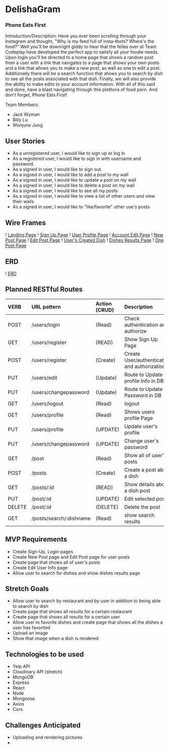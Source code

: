 # DelishaGram
### Phone Eats First
Introduction/Description:
Have you ever been scrolling through your Instagram and thought, "Why is my feed full of insta-thots? Where's the food?" Well you'll be downright giddy to hear that the fellas over at Team Codeplay have developed the perfect app to satisfy all your foodie needs. Upon login you'll be directed to a home page that shows a random post from a user with a link that navigates to a page that shows your own posts and a link that allows you to make a new post, as well as one to edit a post. Additionally there will be a search function that allows you to search by dish to see all the posts associated with that dish. Finally, we will also provide the ability to make edits to your account information. With all of this said and done, have a blast navigating through this plethora of food porn. And don't forget, Phone Eats First!

Team Members:
- Jack Wyman
- Billy Lu
- Wonjune Jung

## User Stories
- As a unregistered user, I would like to sign up or log in
- As a registered user, I would like to sign in with username and password.
- As a signed in user, I would like to sign out.
- As a signed in user, I would like to add a post to my wall
- As a signed in user, I would like to update a post on my wall
- As a signed in user, I would like to delete a post on my wall
- As a signed in user, I would like to see all my posts
- As a signed in user, I would like to view a list of other users and view their walls
- As a signed in user, I would like to "like/favorite" other use's posts

## Wire Frames
! [Landing Page](./Planning/LandingPage.JPG)
! [Sign Up Page](./Planning/SignUpPage.JPG)
! [User Profile Page](./Planning/UserProfilePage.JPG)
! [Account Edit Page](./Planning/AccountEditPage.JPG)
! [New Post Page](./Planning/NewPostPage.JPG)
! [Edit Post Page](./Planning/EditPostPage.JPG)
! [User's Created Dish](./Planning/UsersCreatedDish.JPG)
! [Dishes Results Page](./Planning/DishesResultsPage.JPG)
! [One Post Page](./Planning/OnePostPage.JPG)

## ERD
! [ERD](./Planning/ERD.png)

## Planned RESTful Routes
| VERB | URL pattern | Action \(CRUD\) | Description |
| :--- | :--- | :--- | :--- |
| POST | /users/login|\(Read\) | Check authentication and authorize |
| GET | /users/register |\(READ\) | Show Sign Up Page |
| POST | /users/register |\(Create\) | Create User/authentication and authorization |
| PUT | /users/edit |\(Update\) | Route to Update profile Info in DB |
| PUT | /users/changepassword |\(Update\) | Route to Update Password in DB |
| GET | /users/logout |\(Read\) | logout |
| GET | /users/profile |\(Read\) | Shows users profile Page |
| PUT | /users/profile |\(UPDATE\) | Update user's profile |
| PUT | /users/changepassword |\(UPDATE\) | Change user's password |
| GET | /post |\(Read\) | Show all of user's posts|
| POST | /posts |\(Create\) | Create a post about a dish |
| GET | /posts/:id |\(READ\) | Show details about a dish post|
| PUT | /post/:id |\(UPDATE\) | Edit selected post|
| DELETE | /post/:id |\(DELETE\) | Delete the post |
| GET | /posts/search/:dishname |\(Read\) | show search results |


## MVP Requirements
- Create Sign-Up, Login pages
- Create New Post page and Edit Post page for user posts
- Create page that shows all of user's posts 
- Create Edit User Info page
- Allow user to search for dishes and show dishes results page

## Stretch Goals
- Allow user to search by restaurant and by user in addition to being able to search by dish
- Create page that shows all results for a certain restaurant
- Create page that shows all results for a certain user
- Allow user to favorite dishes and create page that shows all the dishes a user has favorited
- Upload an image
- Show that image when a dish is rendered

## Technologies to be used
- Yelp API
- Cloudinary API (stretch)
- MongoDB
- Express
- React
- Node
- Mongoose
- Axios
- Cors

## Challenges Anticipated
- Uploading and rendering pictures
- 